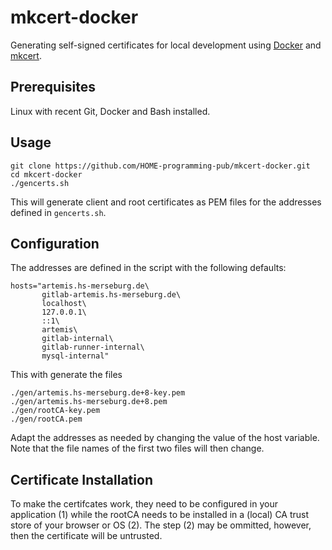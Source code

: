# mkcert-docker
Generating self-signed certificates for local development using [Docker](https://www.docker.com/) and [mkcert](https://github.com/FiloSottile/mkcert).

## Prerequisites
Linux with recent Git, Docker and Bash installed.

## Usage
```
git clone https://github.com/HOME-programming-pub/mkcert-docker.git
cd mkcert-docker
./gencerts.sh
```
This will generate client and root certificates as PEM files for the addresses defined in ``gencerts.sh``.

## Configuration
The addresses are defined in the script with the following defaults:
```
hosts="artemis.hs-merseburg.de\
       gitlab-artemis.hs-merseburg.de\
       localhost\
       127.0.0.1\
       ::1\
       artemis\
       gitlab-internal\
       gitlab-runner-internal\
       mysql-internal"
```
This with generate the files
```
./gen/artemis.hs-merseburg.de+8-key.pem
./gen/artemis.hs-merseburg.de+8.pem
./gen/rootCA-key.pem
./gen/rootCA.pem
```
Adapt the addresses as needed by changing the value of the host variable. Note that the file names of the first two files will then change.

## Certificate Installation
To make the certifcates work, they need to be configured in your application (1) while the rootCA needs to be installed in a (local) CA trust store of your browser or OS (2). The step (2) may be ommitted, however, then the certificate will be untrusted.
